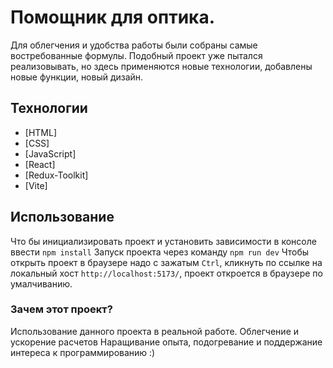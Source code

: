 # Помощник для оптика.
Для облегчения и удобства работы были собраны самые востребованные формулы.
Подобный проект уже пытался реализовывать, но здесь
применяются новые технологии, добавлены новые функции,
новый дизайн.

## Технологии
- [HTML]
- [CSS]
- [JavaScript]
- [React]
- [Redux-Toolkit]
- [Vite]

## Использование
Что бы инициализировать проект и установить зависимости
в консоле ввести ```npm install```
Запуск проекта через команду ```npm run dev```
Чтобы открыть проект в браузере надо с зажатым ```Ctrl```,
кликнуть по ссылке на локальный хост ```http://localhost:5173/```,
проект откроется в браузере по умалчиванию.

### Зачем этот проект?
Использование данного проекта в реальной работе.
Облегчение и ускорение расчетов
Наращивание опыта, подогревание и поддержание интереса к программированию :)